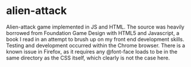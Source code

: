 # alien-attack
Alien-attack game implemented in JS and HTML. The source was heavily borrowed from Foundation Game Design with HTML5 and Javascript, a book I read in an attempt to brush up on my front end development skills. Testing and development occurred within the Chrome browser. There is a known issue in Firefox, as it requires any @font-face loads to be in the same directory as the CSS itself, which clearly is not the case here.
